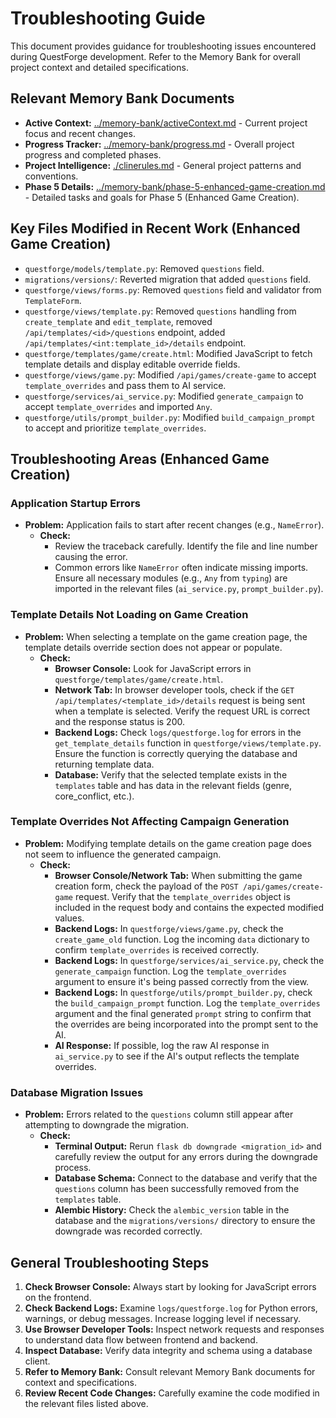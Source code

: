 # Troubleshooting Guide

This document provides guidance for troubleshooting issues encountered during QuestForge development. Refer to the Memory Bank for overall project context and detailed specifications.

## Relevant Memory Bank Documents

*   **Active Context:** [../memory-bank/activeContext.md](../memory-bank/activeContext.md) - Current project focus and recent changes.
*   **Progress Tracker:** [../memory-bank/progress.md](../memory-bank/progress.md) - Overall project progress and completed phases.
*   **Project Intelligence:** [./clinerules.md](./clinerules.md) - General project patterns and conventions.
*   **Phase 5 Details:** [../memory-bank/phase-5-enhanced-game-creation.md](../memory-bank/phase-5-enhanced-game-creation.md) - Detailed tasks and goals for Phase 5 (Enhanced Game Creation).

## Key Files Modified in Recent Work (Enhanced Game Creation)

*   `questforge/models/template.py`: Removed `questions` field.
*   `migrations/versions/`: Reverted migration that added `questions` field.
*   `questforge/views/forms.py`: Removed `questions` field and validator from `TemplateForm`.
*   `questforge/views/template.py`: Removed `questions` handling from `create_template` and `edit_template`, removed `/api/templates/<id>/questions` endpoint, added `/api/templates/<int:template_id>/details` endpoint.
*   `questforge/templates/game/create.html`: Modified JavaScript to fetch template details and display editable override fields.
*   `questforge/views/game.py`: Modified `/api/games/create-game` to accept `template_overrides` and pass them to AI service.
*   `questforge/services/ai_service.py`: Modified `generate_campaign` to accept `template_overrides` and imported `Any`.
*   `questforge/utils/prompt_builder.py`: Modified `build_campaign_prompt` to accept and prioritize `template_overrides`.

## Troubleshooting Areas (Enhanced Game Creation)

### Application Startup Errors

*   **Problem:** Application fails to start after recent changes (e.g., `NameError`).
    *   **Check:**
        *   Review the traceback carefully. Identify the file and line number causing the error.
        *   Common errors like `NameError` often indicate missing imports. Ensure all necessary modules (e.g., `Any` from `typing`) are imported in the relevant files (`ai_service.py`, `prompt_builder.py`).

### Template Details Not Loading on Game Creation

*   **Problem:** When selecting a template on the game creation page, the template details override section does not appear or populate.
    *   **Check:**
        *   **Browser Console:** Look for JavaScript errors in `questforge/templates/game/create.html`.
        *   **Network Tab:** In browser developer tools, check if the `GET /api/templates/<template_id>/details` request is being sent when a template is selected. Verify the request URL is correct and the response status is 200.
        *   **Backend Logs:** Check `logs/questforge.log` for errors in the `get_template_details` function in `questforge/views/template.py`. Ensure the function is correctly querying the database and returning template data.
        *   **Database:** Verify that the selected template exists in the `templates` table and has data in the relevant fields (genre, core_conflict, etc.).

### Template Overrides Not Affecting Campaign Generation

*   **Problem:** Modifying template details on the game creation page does not seem to influence the generated campaign.
    *   **Check:**
        *   **Browser Console/Network Tab:** When submitting the game creation form, check the payload of the `POST /api/games/create-game` request. Verify that the `template_overrides` object is included in the request body and contains the expected modified values.
        *   **Backend Logs:** In `questforge/views/game.py`, check the `create_game_old` function. Log the incoming `data` dictionary to confirm `template_overrides` is received correctly.
        *   **Backend Logs:** In `questforge/services/ai_service.py`, check the `generate_campaign` function. Log the `template_overrides` argument to ensure it's being passed correctly from the view.
        *   **Backend Logs:** In `questforge/utils/prompt_builder.py`, check the `build_campaign_prompt` function. Log the `template_overrides` argument and the final generated `prompt` string to confirm that the overrides are being incorporated into the prompt sent to the AI.
        *   **AI Response:** If possible, log the raw AI response in `ai_service.py` to see if the AI's output reflects the template overrides.

### Database Migration Issues

*   **Problem:** Errors related to the `questions` column still appear after attempting to downgrade the migration.
    *   **Check:**
        *   **Terminal Output:** Rerun `flask db downgrade <migration_id>` and carefully review the output for any errors during the downgrade process.
        *   **Database Schema:** Connect to the database and verify that the `questions` column has been successfully removed from the `templates` table.
        *   **Alembic History:** Check the `alembic_version` table in the database and the `migrations/versions/` directory to ensure the downgrade was recorded correctly.

## General Troubleshooting Steps

1.  **Check Browser Console:** Always start by looking for JavaScript errors on the frontend.
2.  **Check Backend Logs:** Examine `logs/questforge.log` for Python errors, warnings, or debug messages. Increase logging level if necessary.
3.  **Use Browser Developer Tools:** Inspect network requests and responses to understand data flow between frontend and backend.
4.  **Inspect Database:** Verify data integrity and schema using a database client.
5.  **Refer to Memory Bank:** Consult relevant Memory Bank documents for context and specifications.
6.  **Review Recent Code Changes:** Carefully examine the code modified in the relevant files listed above.
